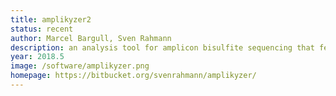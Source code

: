 ```yaml
---
title: amplikyzer2
status: recent
author: Marcel Bargull, Sven Rahmann
description: an analysis tool for amplicon bisulfite sequencing that features automatic allele sorting; can also analyze NOMe-seq data 
year: 2018.5
image: /software/amplikyzer.png
homepage: https://bitbucket.org/svenrahmann/amplikyzer/
---
```

